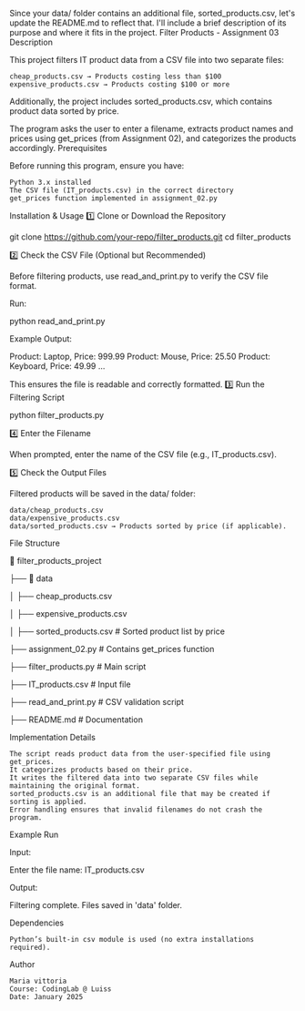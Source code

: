 Since your data/ folder contains an additional file, sorted_products.csv, let's update the README.md to reflect that. I'll include a brief description of its purpose and where it fits in the project.
Filter Products - Assignment 03
Description

This project filters IT product data from a CSV file into two separate files:

    cheap_products.csv → Products costing less than $100
    expensive_products.csv → Products costing $100 or more

Additionally, the project includes sorted_products.csv, which contains product data sorted by price.

The program asks the user to enter a filename, extracts product names and prices using get_prices (from Assignment 02), and categorizes the products accordingly.
Prerequisites

Before running this program, ensure you have:

    Python 3.x installed
    The CSV file (IT_products.csv) in the correct directory
    get_prices function implemented in assignment_02.py

Installation & Usage
1️⃣ Clone or Download the Repository

git clone https://github.com/your-repo/filter_products.git
cd filter_products

2️⃣ Check the CSV File (Optional but Recommended)

Before filtering products, use read_and_print.py to verify the CSV file format.

Run:

python read_and_print.py

Example Output:

Product: Laptop, Price: 999.99
Product: Mouse, Price: 25.50
Product: Keyboard, Price: 49.99
...

This ensures the file is readable and correctly formatted.
3️⃣ Run the Filtering Script

python filter_products.py

4️⃣ Enter the Filename

When prompted, enter the name of the CSV file (e.g., IT_products.csv).

5️⃣ Check the Output Files

Filtered products will be saved in the data/ folder:

    data/cheap_products.csv
    data/expensive_products.csv
    data/sorted_products.csv → Products sorted by price (if applicable).

File Structure

📂 filter_products_project

 ├── 📂 data
 
 │   ├── cheap_products.csv
 
 │   ├── expensive_products.csv
 
 │   ├── sorted_products.csv  # Sorted product list by price
 
 
 ├── assignment_02.py  # Contains get_prices function
 
 ├── filter_products.py  # Main script
 
 ├── IT_products.csv  # Input file
 
 ├── read_and_print.py  # CSV validation script
 
 ├── README.md  # Documentation
 

Implementation Details

    The script reads product data from the user-specified file using get_prices.
    It categorizes products based on their price.
    It writes the filtered data into two separate CSV files while maintaining the original format.
    sorted_products.csv is an additional file that may be created if sorting is applied.
    Error handling ensures that invalid filenames do not crash the program.

Example Run

Input:

Enter the file name: IT_products.csv

Output:

Filtering complete. Files saved in 'data' folder.

Dependencies

    Python’s built-in csv module is used (no extra installations required).

Author

    Maria vittoria 
    Course: CodingLab @ Luiss
    Date: January 2025

